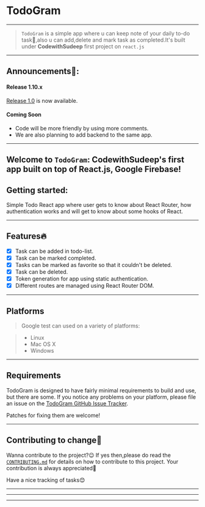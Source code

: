 # TodoGram
<hr />

>`TodoGram` is a simple app where u can keep note of your daily to-do task📅,also u can add,delete and mark 
task as completed.It's built under **CodewithSudeep** first project on `react.js`

<hr/>

## Announcements📣:

#### Release 1.10.x

[Release 1.0](https://github.com/CodewithSudeep/TodoGram/releases/tag/v1.0)
is now available.

#### Coming Soon

*   Code will be more friendly by using more comments.
*   We are also planning to add backend to the same app.
<hr/>

## Welcome to `TodoGram`: CodewithSudeep's first app built on top of React.js, Google Firebase!

## Getting started:

Simple Todo React app where user gets to know about React Router, how authentication works and will get to know about some hooks of React.

<hr />

## Features🔥
- [x]  Task can be added in todo-list.
- [x] Task can be marked completed.
- [x] Tasks can be marked as favorite so that it couldn't be deleted.
- [x] Task can be deleted.
- [x] Token generation for app using static authentication.
- [x] Different routes are managed using React Router DOM.
<hr />

## Platforms

>Google test can used on a variety of platforms:

>*   Linux
>*   Mac OS X
>*   Windows

<hr/>

## Requirements

TodoGram is designed to have fairly minimal requirements to build and use, but there are some. If you notice any problems on your
platform, please file an issue on the
[TodoGram GitHub Issue Tracker](https://github.com/CodewithSudeep/TodoGram/issues).

Patches for fixing them are welcome!

<hr/>

## Contributing to change🤝

Wanna contribute to the project?😉 If yes then,please do 
read the [`CONTRIBUTING.md`](CONTRIBUTING.md) for details on how to contribute to this project.
Your contribution is always appreciated👏

Have a nice tracking of tasks😊
<hr/>
<hr/>
<hr/>
